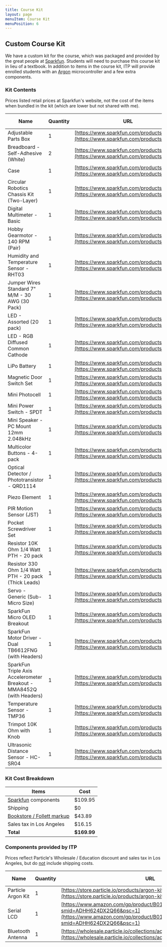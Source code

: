```yaml
---
title: Course Kit
layout: page
menuItem: Course Kit
menuPosition: 6
---
```


<!-- NB: When updating the part URLs from a spreadsheet, markdown won't interpret the URLs as links. To fix this, copy the table source code into a text editor and do regex find / replace.
source: (https:\/\/[a-zA-Z0-9.\/=_\-\?\&]*)
replace: [($1]\(($1)\)      -->



## Custom Course Kit

We have a custom kit for the course, which was packaged and provided by the great people at [Sparkfun](https://www.sparkfun.com/). Students will need to purchase this course kit in lieu of a textbook. In addition to items in the course kit, ITP will provide enrolled students with an [Argon](https://store.particle.io/products/argon) microcontroller and a few extra components.

### Kit Contents

Prices listed retail prices at Sparkfun's website, not the cost of the items when bundled in the kit (which are lower but not shared with me).

| Name                                                         | Quantity | URL                                     | Price   (USD)           | Subtotal             |
| ------------------------------------------------------------ | -------- | --------------------------------------- | ----------------------- | -------------------- |
| Adjustable  Parts Box                                        | 1        | [https://www.sparkfun.com/products/13867](https://www.sparkfun.com/products/13867) | $                  3.95 | $              3.95  |
| Breadboard - Self-Adhesive   (White)                         | 2        | [https://www.sparkfun.com/products/12002](https://www.sparkfun.com/products/12002) | $                  4.95 | $              9.90  |
| Case                                                         | 1        | [https://www.sparkfun.com/products/14474](https://www.sparkfun.com/products/14474) | $                  9.95 | $              9.95  |
| Circular Robotics Chassis Kit   (Two-Layer)                  | 1        | [https://www.sparkfun.com/products/14332](https://www.sparkfun.com/products/14332) | $               14.95   | $            14.95   |
| Digital   Multimeter - Basic                                 | 1        | [https://www.sparkfun.com/products/12966](https://www.sparkfun.com/products/12966) | $               14.95   | $              14.95 |
| Hobby Gearmotor - 140 RPM   (Pair)                           | 1        | [https://www.sparkfun.com/products/13302](https://www.sparkfun.com/products/13302) | $                  4.95 | $              4.95  |
| Humidity   and Temperature Sensor - RHT03                    | 1        | [https://www.sparkfun.com/products/10167](https://www.sparkfun.com/products/10167) | $                  9.95 | $              9.95  |
| Jumper Wires Standard 7"   M/M - 30 AWG (30 Pack)            | 1        | [https://www.sparkfun.com/products/11026](https://www.sparkfun.com/products/11026) | $                  2.25 | $              2.25  |
| LED -   Assorted (20 pack)                                   | 1        | [https://www.sparkfun.com/products/12062](https://www.sparkfun.com/products/12062) | $                  3.30 | $              3.30  |
| LED - RGB Diffused Common   Cathode                          | 1        | [https://www.sparkfun.com/products/9264](https://www.sparkfun.com/products/9264)  | $                  2.05 | $              2.05  |
| LiPo   Battery                                               | 1        | [https://www.sparkfun.com/products/13855](https://www.sparkfun.com/products/13855) | $               12.95   | $              12.95 |
| Magnetic Door Switch Set                                     | 1        | [https://www.sparkfun.com/products/13247](https://www.sparkfun.com/products/13247) | $                  3.50 | $              3.50  |
| Mini   Photocell                                             | 1        | [https://www.sparkfun.com/products/9088](https://www.sparkfun.com/products/9088)  | $                  1.50 | $              1.50  |
| Mini Power Switch - SPDT                                     | 1        | [https://www.sparkfun.com/products/102](https://www.sparkfun.com/products/102)   | $                  1.50 | $              1.50  |
| Mini   Speaker - PC Mount 12mm 2.048kHz                      | 1        | [https://www.sparkfun.com/products/7950](https://www.sparkfun.com/products/7950)  | $                  1.95 | $              1.95  |
| Multicolor Buttons - 4-pack                                  | 1        | [https://www.sparkfun.com/products/14460](https://www.sparkfun.com/products/14460) | $                  1.60 | $              1.60  |
| Optical   Detector / Phototransistor - QRD1114               | 1        | [https://www.sparkfun.com/products/246](https://www.sparkfun.com/products/246)   | $                  0.95 | $              0.95  |
| Piezo Element                                                | 1        | [https://www.sparkfun.com/products/10293](https://www.sparkfun.com/products/10293) | $                  1.50 | $              1.50  |
| PIR   Motion Sensor (JST)                                    | 1        | [https://www.sparkfun.com/products/13285](https://www.sparkfun.com/products/13285) | $                  9.95 | $              9.95  |
| Pocket Screwdriver Set                                       | 1        | [https://www.sparkfun.com/products/12891](https://www.sparkfun.com/products/12891) | $                  3.95 | $              3.95  |
| Resistor   10K Ohm 1/4 Watt PTH - 20 pack                    | 1        | [https://www.sparkfun.com/products/14491](https://www.sparkfun.com/products/14491) | $                  1.20 | $              1.20  |
| Resistor 330 Ohm 1/4 Watt PTH   - 20 pack (Thick Leads)      | 1        | [https://www.sparkfun.com/products/14490](https://www.sparkfun.com/products/14490) | $                  0.95 | $              0.95  |
| Servo -   Generic (Sub-Micro Size)                           | 1        | [https://www.sparkfun.com/products/9065](https://www.sparkfun.com/products/9065)  | $                  8.95 | $              8.95  |
| SparkFun Micro OLED Breakout                                 | 1        | [https://www.sparkfun.com/products/13003](https://www.sparkfun.com/products/13003) | $               15.95   | $            15.95   |
| SparkFun   Motor Driver - Dual TB6612FNG (with Headers)      | 1        | [https://www.sparkfun.com/products/14450](https://www.sparkfun.com/products/14450) | $                  5.45 | $              5.45  |
| SparkFun Triple Axis   Accelerometer Breakout - MMA8452Q (with Headers) | 1        | [https://www.sparkfun.com/products/13926](https://www.sparkfun.com/products/13926) | $               10.95   | $            10.95   |
| Temperature   Sensor - TMP36                                 | 1        | [https://www.sparkfun.com/products/10988](https://www.sparkfun.com/products/10988) | $                  1.50 | $              1.50  |
| Trimpot 10K Ohm with Knob                                    | 1        | [https://www.sparkfun.com/products/9806](https://www.sparkfun.com/products/9806)  | $                  0.95 | $              0.95  |
| Ultrasonic   Distance Sensor - HC-SR04                       | 1        | [https://www.sparkfun.com/products/13959](https://www.sparkfun.com/products/13959) | $                  3.95 | $              3.95  |



### Kit Cost Breakdown

| Items                      | Cost        |
| -------------------------- | ----------- |
| [Sparkfun](https://www.sparkfun.com/) components        | $109.95     |
| Shipping                   | $0          |
| [Bookstore / Follett markup](https://www.uscbookstore.com/) | $43.89      |
| Sales tax in Los Angeles   | $16.15      |
| **Total**                  | **$169.99** |



### Components provided by ITP

Prices reflect Particle's Wholesale / Education discount and sales tax in Los Angeles, but do <u>not</u> include shipping costs.


| Name                 | Quantity | URL                                                          | Price   (USD) | Subtotal |
| -------------------- | -------- | ------------------------------------------------------------ | ------------- | -------- |
| Particle   Argon Kit | 1        | [https://store.particle.io/products/argon-kit](https://store.particle.io/products/argon-kit)                 | $30.66        | $30.66   |
| Serial   LCD         | 1        | [https://www.amazon.com/gp/product/B019K5X53O/ref=ox_sc_act_title_1?smid=ADHH624DX2Q66&psc=1](https://www.amazon.com/gp/product/B019K5X53O/ref=ox_sc_act_title_1?smid=ADHH624DX2Q66&psc=1) | $9.81         | $9.81    |
| Bluetooth   Antenna  | 1        | [https://wholesale.particle.io/collections/accessories](https://wholesale.particle.io/collections/accessories)        | $6.46         | $6.46    |
